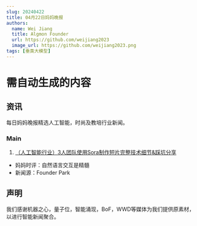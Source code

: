 ```yaml
---
slug: 20240422
title: 04月22日妈妈晚报
authors:
  name: Wei Jiang
  title: Algmon Founder
  url: https://github.com/weijiang2023
  image_url: https://github.com/weijiang2023.png
tags: [垂类大模型]
---
```


# 需自动生成的内容
## 资讯
每日妈妈晚报精选人工智能，时尚及教培行业新闻。

### Main

1. [（人工智能行业）3人团队使用Sora制作短片完整技术细节&踩坑分享](https://mp.weixin.qq.com/s/3nIucMzFqNruhlV0rDtpGA)
* 妈妈时评：自然语言交互是精髓
* 新闻源：Founder Park

## 声明

我们感谢机器之心，量子位，智能涌现，BoF，WWD等媒体为我们提供原素材，以进行智能新闻聚合。